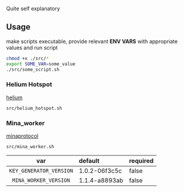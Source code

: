 
Quite self explanatory

## Usage

make scripts executable, provide relevant **ENV VARS** with appropriate values and run script

```bash
chmod +x ./src/*
export SOME_VAR=some_value
./src/some_script.sh
```

### Helium Hotspot

[helium](https://www.helium.com/mine)

`src/helium_hotspot.sh`

### Mina_worker

[minaprotocol](https://minaprotocol.com/)

`src/mina_worker.sh`

|           var           | default       | required |
| :---------------------: | :------------ | :------- |
| `KEY_GENERATOR_VERSION` | 1.0.2-06f3c5c | false    |
|  `MINA_WORKER_VERSION`  | 1.1.4-a8893ab | false    |